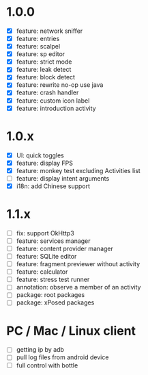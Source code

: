 # 1.0.0
- [x] feature: network sniffer
- [x] feature: entries
- [x] feature: scalpel
- [x] feature: sp editor
- [x] feature: strict mode
- [x] feature: leak detect
- [x] feature: block detect
- [x] feature: rewrite no-op use java
- [x] feature: crash handler
- [x] feature: custom icon label
- [x] feature: introduction activity

# 1.0.x
- [x] UI: quick toggles
- [x] feature: display FPS
- [x] feature: monkey test excluding Activities list
- [ ] feature: display intent arguments
- [x] i18n: add Chinese support

# 1.1.x
- [ ] fix: support OkHttp3
- [ ] feature: services manager
- [ ] feature: content provider manager
- [ ] feature: SQLite editor
- [ ] feature: fragment previewer without activity
- [ ] feature: calculator
- [ ] feature: stress test runner
- [ ] annotation: observe a member of an activity
- [ ] package: root packages
- [ ] package: xPosed packages

# PC / Mac / Linux client
- [ ] getting ip by adb
- [ ] pull log files from android device
- [ ] full control with bottle